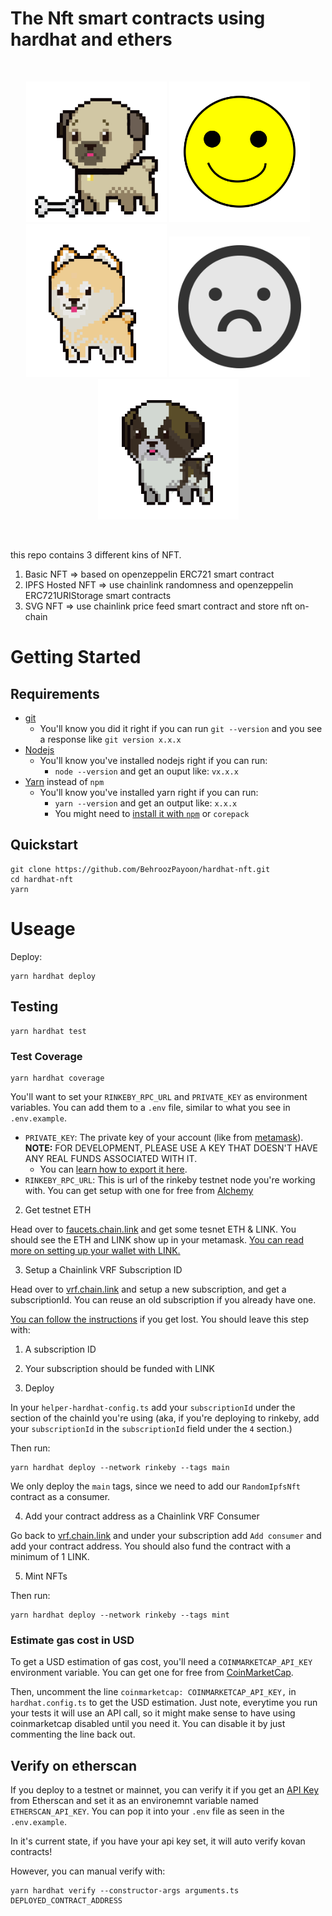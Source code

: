 # The Nft smart contracts using hardhat and ethers

<br/>
<p align="center">
<img src="./images/randomNft/pug.png" width="225" alt="NFT Pug">
<img src="./images/dynamicNft/happy.svg" width="225" alt="NFT Happy">
<img src="./images/randomNft/shiba-inu.png" width="225" alt="NFT Shiba">
<img src="./images/dynamicNft/frown.svg" width="225" alt="NFT Frown">
<img src="./images/randomNft/st-bernard.png" width="225" alt="NFT St.Bernard">
</p>
<br/>

this repo contains 3 different kins of NFT.

1. Basic NFT => based on openzeppelin ERC721 smart contract
2. IPFS Hosted NFT => use chainlink randomness and openzeppelin ERC721URIStorage smart contracts 
3. SVG NFT => use chainlink price feed smart contract and store nft on-chain

# Getting Started

## Requirements

- [git](https://git-scm.com/book/en/v2/Getting-Started-Installing-Git)
  - You'll know you did it right if you can run `git --version` and you see a response like `git version x.x.x`
- [Nodejs](https://nodejs.org/en/)
  - You'll know you've installed nodejs right if you can run:
    - `node --version` and get an ouput like: `vx.x.x`
- [Yarn](https://yarnpkg.com/getting-started/install) instead of `npm`
  - You'll know you've installed yarn right if you can run:
    - `yarn --version` and get an output like: `x.x.x`
    - You might need to [install it with `npm`](https://classic.yarnpkg.com/lang/en/docs/install/) or `corepack`

## Quickstart

```
git clone https://github.com/BehroozPayoon/hardhat-nft.git
cd hardhat-nft
yarn
```

# Useage

Deploy:

```
yarn hardhat deploy
```

## Testing

```
yarn hardhat test
```

### Test Coverage

```
yarn hardhat coverage
```


You'll want to set your `RINKEBY_RPC_URL` and `PRIVATE_KEY` as environment variables. You can add them to a `.env` file, similar to what you see in `.env.example`.

- `PRIVATE_KEY`: The private key of your account (like from [metamask](https://metamask.io/)). **NOTE:** FOR DEVELOPMENT, PLEASE USE A KEY THAT DOESN'T HAVE ANY REAL FUNDS ASSOCIATED WITH IT.
  - You can [learn how to export it here](https://metamask.zendesk.com/hc/en-us/articles/360015289632-How-to-Export-an-Account-Private-Key).
- `RINKEBY_RPC_URL`: This is url of the rinkeby testnet node you're working with. You can get setup with one for free from [Alchemy](https://alchemy.com/?a=673c802981)

2. Get testnet ETH

Head over to [faucets.chain.link](https://faucets.chain.link/) and get some tesnet ETH & LINK. You should see the ETH and LINK show up in your metamask. [You can read more on setting up your wallet with LINK.](https://docs.chain.link/docs/deploy-your-first-contract/#install-and-fund-your-metamask-wallet)

3. Setup a Chainlink VRF Subscription ID

Head over to [vrf.chain.link](https://vrf.chain.link/) and setup a new subscription, and get a subscriptionId. You can reuse an old subscription if you already have one. 

[You can follow the instructions](https://docs.chain.link/docs/get-a-random-number/) if you get lost. You should leave this step with:

1. A subscription ID
2. Your subscription should be funded with LINK

3. Deploy

In your `helper-hardhat-config.ts` add your `subscriptionId` under the section of the chainId you're using (aka, if you're deploying to rinkeby, add your `subscriptionId` in the `subscriptionId` field under the `4` section.)

Then run:
```
yarn hardhat deploy --network rinkeby --tags main
```

We only deploy the `main` tags, since we need to add our `RandomIpfsNft` contract as a consumer. 

4. Add your contract address as a Chainlink VRF Consumer

Go back to [vrf.chain.link](https://vrf.chain.link) and under your subscription add `Add consumer` and add your contract address. You should also fund the contract with a minimum of 1 LINK. 

5. Mint NFTs

Then run:

```
yarn hardhat deploy --network rinkeby --tags mint
```


### Estimate gas cost in USD

To get a USD estimation of gas cost, you'll need a `COINMARKETCAP_API_KEY` environment variable. You can get one for free from [CoinMarketCap](https://pro.coinmarketcap.com/signup). 

Then, uncomment the line `coinmarketcap: COINMARKETCAP_API_KEY,` in `hardhat.config.ts` to get the USD estimation. Just note, everytime you run your tests it will use an API call, so it might make sense to have using coinmarketcap disabled until you need it. You can disable it by just commenting the line back out. 



## Verify on etherscan

If you deploy to a testnet or mainnet, you can verify it if you get an [API Key](https://etherscan.io/myapikey) from Etherscan and set it as an environemnt variable named `ETHERSCAN_API_KEY`. You can pop it into your `.env` file as seen in the `.env.example`.

In it's current state, if you have your api key set, it will auto verify kovan contracts!

However, you can manual verify with:

```
yarn hardhat verify --constructor-args arguments.ts DEPLOYED_CONTRACT_ADDRESS
```
